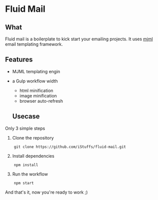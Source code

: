 # Fluid Mail

## What

Fluid mail is a boilerplate to kick start your emailing projects.
It uses [mjml](https://mjml.io/) email templating framework.

## Features

- MJML templating engin
- a Gulp workflow width
  - html minification
  - image minification
  - browser auto-refresh

  ## Usecase

Only 3 simple steps

1. Clone the repository

```
    git clone https://github.com/iStuffs/fluid-mail.git
```

2. Install dependencies

```
    npm install
```

3. Run the workflow

```
    npm start
```

And that's it, now you're ready to work ;)